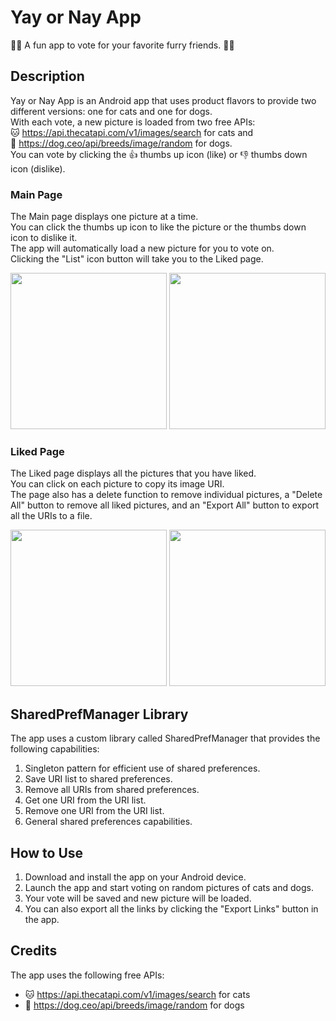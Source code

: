 # Yay or Nay App

🐶🐱 A fun app to vote for your favorite furry friends. 🐶🐱

## Description

Yay or Nay App is an Android app that uses product flavors to provide two different versions: one for cats and one for dogs.</br>
 With each vote, a new picture is loaded from two free APIs: </br>🐱 https://api.thecatapi.com/v1/images/search for cats and </br>🐶 https://dog.ceo/api/breeds/image/random for dogs. </br>
You can vote by clicking the 👍 thumbs up icon (like) or 👎 thumbs down icon (dislike). 

### Main Page
The Main page displays one picture at a time.</br>
You can click the thumbs up icon to like the picture or the thumbs down icon to dislike it.</br>
The app will automatically load a new picture for you to vote on.</br>
Clicking the "List" icon button will take you to the Liked page.

<p align="center">
  <img src="https://user-images.githubusercontent.com/62396197/229291903-7d509b39-72ea-4e36-a570-5f580208943e.png" width="250">
  <img src="https://user-images.githubusercontent.com/62396197/229291909-452ccb58-935d-42de-849f-bfa888ae0bd5.png" width="250">
</p>

### Liked Page
The Liked page displays all the pictures that you have liked.</br>
You can click on each picture to copy its image URI. </br>
The page also has a delete function to remove individual pictures, a "Delete All" button to remove all liked pictures, and an "Export All" button to export all the URIs to a file.

<p align="center">
  <img src="https://user-images.githubusercontent.com/62396197/229291908-a3c5828b-41ac-4d28-9d73-f42177d6a7b9.png" width="250">
  <img src="https://user-images.githubusercontent.com/62396197/229291910-ca4ec286-e19b-4681-ae08-2a6e33cc1567.png" width="250">
</p>

## SharedPrefManager Library

The app uses a custom library called SharedPrefManager that provides the following capabilities:

1. Singleton pattern for efficient use of shared preferences.
2. Save URI list to shared preferences.
3. Remove all URIs from shared preferences.
4. Get one URI from the URI list.
5. Remove one URI from the URI list.
6. General shared preferences capabilities.

## How to Use

1. Download and install the app on your Android device.
2. Launch the app and start voting on random pictures of cats and dogs.
3. Your vote will be saved and new picture will be loaded.
4. You can also export all the links by clicking the "Export Links" button in the app.

## Credits

The app uses the following free APIs:
- 🐱 https://api.thecatapi.com/v1/images/search for cats
- 🐶 https://dog.ceo/api/breeds/image/random for dogs

